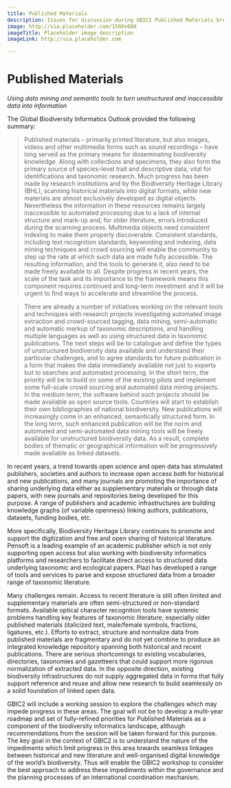 ```yaml
---
title: Published Materials
description: Issues for discussion during GBIC2 Published Materials breakout
image: http://via.placeholder.com/1500x600
imageTitle: Placeholder image description
imageLink: http://via.placeholder.com

---
```

# Published Materials

_Using data mining and semantic tools to turn unstructured and inaccessible data into information_

The Global Biodiversity Informatics Outlook provided the following summary:

> Published materials – primarily printed literature, but also images, videos and other multimedia forms such as sound recordings – have long served as the primary means for disseminating biodiversity knowledge. Along with collections and specimens, they also form the primary source of species-level trait and descriptive data, vital for identifications and taxonomic research. Much progress has been made by research institutions and by the Biodiversity Heritage Library (BHL), scanning historical materials into digital formats, while new materials are almost exclusively developed as digital objects. Nevertheless the information in these resources remains largely inaccessible to automated processing due to a lack of internal structure and mark-up and, for older literature, errors introduced during the scanning process. Multimedia objects need consistent indexing to make them properly discoverable. Consistent standards, including text recognition standards, keywording and indexing, data mining techniques and crowd sourcing will enable the community to step up the rate at which such data are made fully accessible. The resulting information, and the tools to generate it, also need to be made freely available to all. Despite progress in recent years, the scale of the task and its importance to the framework means this component requires continued and long-term investment and it will be urgent to find ways to accelerate and streamline the process.

> There are already a number of initiatives working on the relevant tools and techniques with research projects investigating automated image extraction and crowd-sourced tagging, data mining, semi-automatic and automatic markup of taxonomic descriptions, and handling multiple languages as well as using structured data in taxonomic publications. The next steps will be to catalogue and define the types of unstructured biodiversity data available and understand their particular challenges, and to agree standards for future publication in a form that makes the data immediately available not just to experts but to searches and automated processing. In the short term, the priority will be to build on some of the existing pilots and implement some full-scale crowd sourcing and automated data mining projects. In the medium term, the software behind such projects should be made available as open source tools. Countries will start to establish their own bibliographies of national biodiversity. New publications will increasingly come in an enhanced, semantically structured form. In the long term, such enhanced publication will be the norm and automated and semi-automated data mining tools will be freely available for unstructured biodiversity data. As a result, complete bodies of thematic or geographical information will be progressively made available as linked datasets.

In recent years, a trend towards open science and open data has stimulated publishers, societies and authors to increase open access both for historical and new publications, and many journals are promoting the importance of sharing underlying data either as supplementary materials or through data papers, with new journals and repositories being developed for this purpose. A range of publishers and academic infrastructures are building knowledge graphs (of variable openness) linking authors, publications, datasets, funding bodies, etc. 

More specifically, Biodiversity Heritage Library continues to promote and support the digitization and free and open sharing of historical literature. Pensoft is a leading example of an academic publisher which is not only supporting open access but also working with biodiversity informatics platforms and researchers to facilitate direct access to structured data underlying taxonomic and ecological papers. Plazi has developed a range of tools and services to parse and expose structured data from a broader range of taxonomic literature.

Many challenges remain. Access to recent literature is still often limited and supplementary materials are often semi-structured or non-standard formats. Available optical character recognition tools have systemic problems handling key features of taxonomic literature, especially older published materials (italicized text, male/female symbols, fractions, ligatures, etc.). Efforts to extract, structure and normalize data from published materials are fragmentary and do not yet combine to produce an integrated knowledge repository spanning both historical and recent publications. There are serious shortcomings to existing vocabularies, directories, taxonomies and gazetteers that could support more rigorous normalization of extracted data. In the opposite direction, existing biodiversity infrastructures do not supply aggregated data in forms that fully support reference and reuse and allow new research to build seamlessly on a solid foundation of linked open data.

GBIC2 will include a working session to explore the challenges which may impede progress in these areas.  The goal will not be to develop a multi-year roadmap and set of fully-refined priorities for Published Materials as a component of the biodiversity informatics landscape, although recommendations from the session will be taken forward for this purpose.  The key goal in the context of GBIC2 is to understand the nature of the impediments which limit progress in this area towards seamless linkages between historical and new literature and well-organised digital knowledge of the world’s biodiversity. Thus will enable the GBIC2 workshop to consider the best approach to address these impediments within the governance and the planning processes of an international coordination mechanism.
